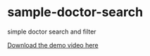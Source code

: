 # sample-doctor-search
 simple doctor search and filter

[Download the demo video here](https://github.com/mikkelofficial7/sample-doctor-search/blob/main/demo.mp4)
